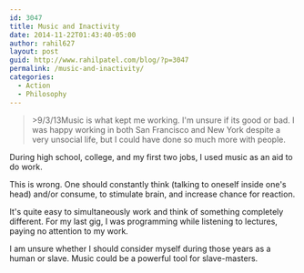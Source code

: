 ```yaml
---
id: 3047
title: Music and Inactivity
date: 2014-11-22T01:43:40-05:00
author: rahil627
layout: post
guid: http://www.rahilpatel.com/blog/?p=3047
permalink: /music-and-inactivity/
categories:
  - Action
  - Philosophy
---
```

<blockquote>>9/3/13Music is what kept me working. I'm unsure if its good or bad. I was happy working in both San Francisco and New York despite a very unsocial life, but I could have done so much more with people.</blockquote>

During high school, college, and my first two jobs, I used music as an aid to do work.

This is wrong. One should constantly think (talking to oneself inside one's head) and/or consume, to stimulate brain, and increase chance for reaction.

It's quite easy to simultaneously work and think of something completely different. For my last gig, I was programming while listening to lectures, paying no attention to my work.

I am unsure whether I should consider myself during those years as a human or slave. Music could be a powerful tool for slave-masters.